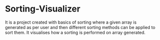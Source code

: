 # Sorting-Visualizer
It is a project created with basics of sorting where a given array is generated as per user and then different sorting methods can be applied to sort them. It visualises how a sorting is performed on array generated.
